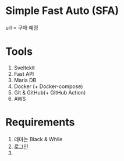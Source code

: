 # Simple Fast Auto (SFA)
url = 구매 예정

# Tools
1. Sveltekit
2. Fast API
3. Maria DB
4. Docker (+ Docker-compose)
5. Git & GitHub(+ GitHub Action)
6. AWS

# Requirements
1. 테마는 Black & While
2. 로그인
3. 